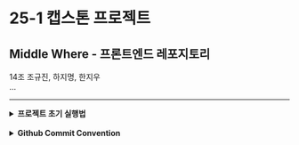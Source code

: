 # 25-1 캡스톤 프로젝트

## Middle Where - 프론트엔드 레포지토리

14조 조규진, 하지명, 한지우  
...

---

<details>
<summary><b>프로젝트 초기 실행법</b></summary>
<div markdown="2">

#### 1. 프로젝트 clone해오기

```shell
git clone https://github.com/Capstone-25-1/PlayList4U_FrontEnd.git
```

#### 2. 패키지 설치

```shell
npm install
```

#### 3. localhost에서 실행

```shell
npm run dev
```

</div>
</details><br/>

<details>
<summary><b>Github Commit Convention</b></summary>
<div markdown="1">

| **Tag Name** | **Description**                      |
| ------------ | ------------------------------------ |
| `Feat`       | 새로운 기능 구현                     |
| `Fix`        | 버그, 오류 수정                      |
| `Design`     | CSS 등 디자인 변경                   |
| `Docs`       | 문서 수정                            |
| `Test`       | 테스트 코드 추가 및 업데이트         |
| `Chore`      | 코드 수정, 내부 파일 수정            |
| `Del`        | 불필요한 코드, 파일 삭제             |
| `Refactor`   | 코드 리팩토링                        |
| `Merge`      | 다른 브랜치 Merge할 때 사용          |
| `Add`        | 라이브러리 추가, 새로운 파일 생성 등 |
| `Rename`     | 파일 이름 변경                       |
| `move`       | 프로젝트 내 파일이나 코드의 이동     |

</div>
</details>
